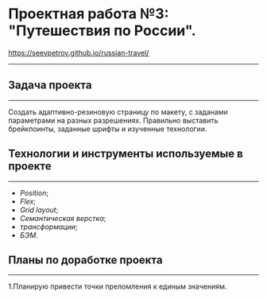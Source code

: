 # Проектная работа №3: "Путешествия по России".

https://seevpetrov.github.io/russian-travel/

---

## Задача проекта

---

Создать адаптивно-резиновую страницу по макету, с заданами параметрами на разных разрешениях. Правильно выставить брейкпоинты, заданные шрифты и изученные технологии.

## Технологии и инструменты используемые в проекте

---

- _Position_;
- _Flex_;
- _Grid layout_;
- _Семантическая верстка_;
- _трансформации_;
- _БЭМ_.

## Планы по доработке проекта

---

1.Планирую привести точки преломления к единым значениям.

